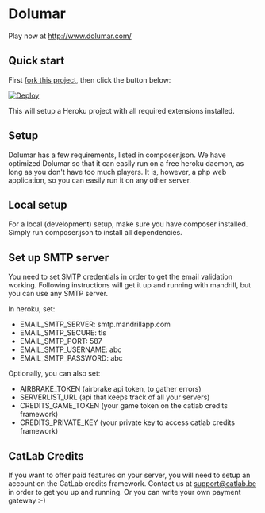 # Dolumar
Play now at http://www.dolumar.com/

## Quick start
First [fork this project](https://github.com/CatLabInteractive/dolumar#fork-destination-box), then click the button below:

[![Deploy](https://www.herokucdn.com/deploy/button.svg)](https://heroku.com/deploy)

This will setup a Heroku project with all required extensions installed.

## Setup
Dolumar has a few requirements, listed in composer.json. We have optimized Dolumar so that it can easily run on
a free heroku daemon, as long as you don't have too much players. It is, however, a php web application, so you 
can easily run it on any other server.

## Local setup
For a local (development) setup, make sure you have composer installed.
Simply run composer.json to install all dependencies.

## Set up SMTP server
You need to set SMTP credentials in order to get the email validation working. Following instructions will get it up and 
running with mandrill, but you can use any SMTP server. 

In heroku, set:
* EMAIL_SMTP_SERVER: smtp.mandrillapp.com
* EMAIL_SMTP_SECURE: tls
* EMAIL_SMTP_PORT: 587
* EMAIL_SMTP_USERNAME: abc
* EMAIL_SMTP_PASSWORD: abc

Optionally, you can also set:
* AIRBRAKE_TOKEN (airbrake api token, to gather errors)
* SERVERLIST_URL (api that keeps track of all your servers)
* CREDITS_GAME_TOKEN (your game token on the catlab credits framework)
* CREDITS_PRIVATE_KEY (your private key to access catlab credits framework)

## CatLab Credits
If you want to offer paid features on your server, you will need to setup an account on the CatLab credits framework. 
Contact us at support@catlab.be in order to get you up and running. Or you can write your own payment gateway :-)